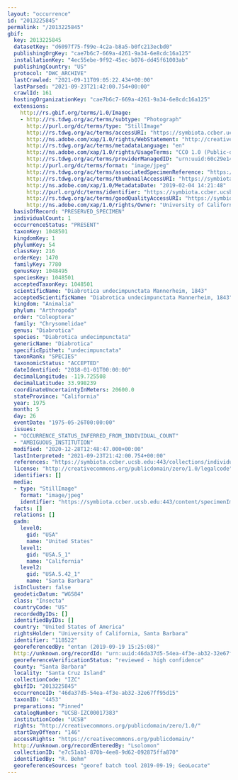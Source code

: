```yaml
---
layout: "occurrence"
id: "2013225845"
permalink: "/2013225845"
gbif:
  key: 2013225845
  datasetKey: "d6097f75-f99e-4c2a-b8a5-b0fc213ecbd0"
  publishingOrgKey: "cae7b6c7-669a-4261-9a34-6e8cdc16a125"
  installationKey: "4ec55ebe-9f92-45ec-b076-dd45f61003ab"
  publishingCountry: "US"
  protocol: "DWC_ARCHIVE"
  lastCrawled: "2021-09-11T09:05:22.434+00:00"
  lastParsed: "2021-09-23T21:42:00.754+00:00"
  crawlId: 161
  hostingOrganizationKey: "cae7b6c7-669a-4261-9a34-6e8cdc16a125"
  extensions:
    http://rs.gbif.org/terms/1.0/Image:
    - http://rs.tdwg.org/ac/terms/subtype: "Photograph"
      http://purl.org/dc/terms/type: "StillImage"
      http://rs.tdwg.org/ac/terms/accessURI: "https://symbiota.ccber.ucsb.edu:443/content/specimenImages/UCSB_IZC/UCSB-IZC00017/UCSB-IZC00017383_lg.jpg"
      http://ns.adobe.com/xap/1.0/rights/WebStatement: "http://creativecommons.org/publicdomain/zero/1.0/"
      http://rs.tdwg.org/ac/terms/metadataLanguage: "en"
      http://ns.adobe.com/xap/1.0/rights/UsageTerms: "CC0 1.0 (Public-domain)"
      http://rs.tdwg.org/ac/terms/providerManagedID: "urn:uuid:60c29e14-6f8d-4d90-acb2-934759014db6"
      http://purl.org/dc/terms/format: "image/jpeg"
      http://rs.tdwg.org/ac/terms/associatedSpecimenReference: "https://symbiota.ccber.ucsb.edu:443/collections/individual/index.php?occid=118522"
      http://rs.tdwg.org/ac/terms/thumbnailAccessURI: "https://symbiota.ccber.ucsb.edu:443/content/specimenImages/UCSB_IZC/UCSB-IZC00017/UCSB-IZC00017383_tn.jpg"
      http://ns.adobe.com/xap/1.0/MetadataDate: "2019-02-04 14:21:48"
      http://purl.org/dc/terms/identifier: "https://symbiota.ccber.ucsb.edu:443/content/specimenImages/UCSB_IZC/UCSB-IZC00017/UCSB-IZC00017383_lg.jpg"
      http://rs.tdwg.org/ac/terms/goodQualityAccessURI: "https://symbiota.ccber.ucsb.edu:443/content/specimenImages/UCSB_IZC/UCSB-IZC00017/UCSB-IZC00017383.jpg"
      http://ns.adobe.com/xap/1.0/rights/Owner: "University of California, Santa Barbara"
  basisOfRecord: "PRESERVED_SPECIMEN"
  individualCount: 1
  occurrenceStatus: "PRESENT"
  taxonKey: 1048501
  kingdomKey: 1
  phylumKey: 54
  classKey: 216
  orderKey: 1470
  familyKey: 7780
  genusKey: 1048495
  speciesKey: 1048501
  acceptedTaxonKey: 1048501
  scientificName: "Diabrotica undecimpunctata Mannerheim, 1843"
  acceptedScientificName: "Diabrotica undecimpunctata Mannerheim, 1843"
  kingdom: "Animalia"
  phylum: "Arthropoda"
  order: "Coleoptera"
  family: "Chrysomelidae"
  genus: "Diabrotica"
  species: "Diabrotica undecimpunctata"
  genericName: "Diabrotica"
  specificEpithet: "undecimpunctata"
  taxonRank: "SPECIES"
  taxonomicStatus: "ACCEPTED"
  dateIdentified: "2018-01-01T00:00:00"
  decimalLongitude: -119.725508
  decimalLatitude: 33.998239
  coordinateUncertaintyInMeters: 20600.0
  stateProvince: "California"
  year: 1975
  month: 5
  day: 26
  eventDate: "1975-05-26T00:00:00"
  issues:
  - "OCCURRENCE_STATUS_INFERRED_FROM_INDIVIDUAL_COUNT"
  - "AMBIGUOUS_INSTITUTION"
  modified: "2020-12-28T12:48:47.000+00:00"
  lastInterpreted: "2021-09-23T21:42:00.754+00:00"
  references: "https://symbiota.ccber.ucsb.edu:443/collections/individual/index.php?occid=118522"
  license: "http://creativecommons.org/publicdomain/zero/1.0/legalcode"
  identifiers: []
  media:
  - type: "StillImage"
    format: "image/jpeg"
    identifier: "https://symbiota.ccber.ucsb.edu:443/content/specimenImages/UCSB_IZC/UCSB-IZC00017/UCSB-IZC00017383_lg.jpg"
  facts: []
  relations: []
  gadm:
    level0:
      gid: "USA"
      name: "United States"
    level1:
      gid: "USA.5_1"
      name: "California"
    level2:
      gid: "USA.5.42_1"
      name: "Santa Barbara"
  isInCluster: false
  geodeticDatum: "WGS84"
  class: "Insecta"
  countryCode: "US"
  recordedByIDs: []
  identifiedByIDs: []
  country: "United States of America"
  rightsHolder: "University of California, Santa Barbara"
  identifier: "118522"
  georeferencedBy: "entan (2019-09-19 15:25:08)"
  http://unknown.org/recordId: "urn:uuid:46da37d5-54ea-4f3e-ab32-32e67ff95d15"
  georeferenceVerificationStatus: "reviewed - high confidence"
  county: "Santa Barbara"
  locality: "Santa Cruz Island"
  collectionCode: "IZC"
  gbifID: "2013225845"
  occurrenceID: "46da37d5-54ea-4f3e-ab32-32e67ff95d15"
  taxonID: "4453"
  preparations: "Pinned"
  catalogNumber: "UCSB-IZC00017383"
  institutionCode: "UCSB"
  rights: "http://creativecommons.org/publicdomain/zero/1.0/"
  startDayOfYear: "146"
  accessRights: "https://creativecommons.org/publicdomain/"
  http://unknown.org/recordEnteredBy: "Lsolomon"
  collectionID: "e7c51ab1-870b-4ee8-9d62-092875ffa870"
  identifiedBy: "R. Behm"
  georeferenceSources: "georef batch tool 2019-09-19; GeoLocate"
---
```

